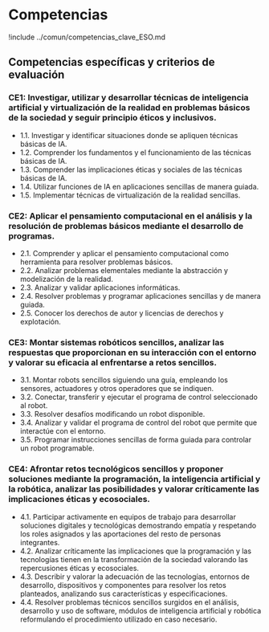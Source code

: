 # Competencias

!include ../comun/competencias_clave_ESO.md

## Competencias específicas y criterios de evaluación

### CE1: Investigar, utilizar y desarrollar técnicas de inteligencia artificial y virtualización de la realidad en problemas básicos de la sociedad y seguir principio éticos y inclusivos.
* 1.1. Investigar y identificar situaciones donde se apliquen técnicas básicas de IA.
* 1.2. Comprender los fundamentos y el funcionamiento de las técnicas básicas de IA.
* 1.3. Comprender las implicaciones éticas y sociales de las técnicas básicas de IA.
* 1.4. Utilizar funciones de IA en aplicaciones sencillas de manera guiada.
* 1.5. Implementar técnicas de virtualización de la realidad sencillas.

### CE2: Aplicar el pensamiento computacional en el análisis y la resolución de problemas básicos mediante el desarrollo de programas.
* 2.1. Comprender y aplicar el pensamiento computacional como herramienta para resolver problemas básicos.
* 2.2. Analizar problemas elementales mediante la abstracción y modelización de la realidad.
* 2.3. Analizar y validar aplicaciones informáticas.
* 2.4. Resolver problemas y programar aplicaciones sencillas y de manera guiada.
* 2.5. Conocer los derechos de autor y licencias de derechos y explotación.

### CE3: Montar sistemas robóticos sencillos, analizar las respuestas que proporcionan en su interacción con el entorno y valorar su eficacia al enfrentarse a retos sencillos.
* 3.1. Montar robots sencillos siguiendo una guía, empleando los sensores, actuadores y otros operadores que se indiquen.
* 3.2. Conectar, transferir y ejecutar el programa de control seleccionado al robot.
* 3.3. Resolver desafíos modificando un robot disponible.
* 3.4. Analizar y validar el programa de control del robot que permite que interactúe con el entorno.
* 3.5. Programar instrucciones sencillas de forma guiada para controlar un robot programable.

### CE4: Afrontar retos tecnológicos sencillos y proponer soluciones mediante la programación, la inteligencia artificial y la robótica, analizar las posibilidades y valorar críticamente las implicaciones éticas y ecosociales.
* 4.1. Participar activamente en equipos de trabajo para desarrollar soluciones digitales y tecnológicas demostrando empatía y respetando los roles asignados y las aportaciones del resto de personas integrantes.
* 4.2. Analizar críticamente las implicaciones que la programación y las tecnologías tienen en la transformación de la sociedad valorando las repercusiones éticas y ecosociales.
* 4.3. Describir y valorar la adecuación de las tecnologías, entornos de desarrollo, dispositivos y componentes para resolver los retos planteados, analizando sus características y especificaciones. 
* 4.4. Resolver problemas técnicos sencillos surgidos en el análisis, desarrollo y uso de software, módulos de inteligencia artificial y robótica reformulando el procedimiento utilizado en caso necesario. 
